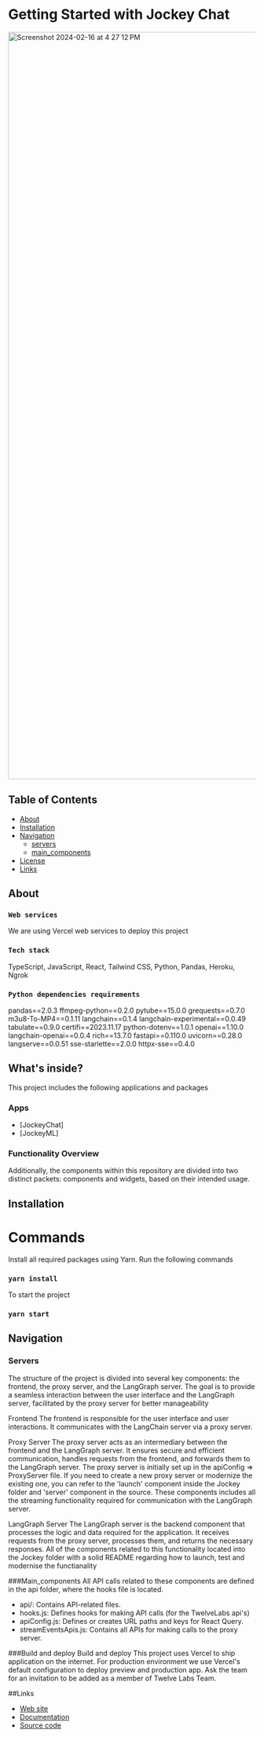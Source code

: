 # Getting Started with Jockey Chat
<img width="1522" alt="Screenshot 2024-02-16 at 4 27 12 PM" src="https://github.com/twelvelabs-io/tl-jockey/assets/101737790/45755337-c024-422c-a538-786f08ed98f8">

## Table of Contents
- [About](#about)
- [Installation](#installation)
- [Navigation](#navigation)
  - [servers](#servers)
  - [main_components](#main_components)
- [License](#license)
- [Links](#links)

## About

### `Web services`
We are using Vercel web services to deploy this project

### `Tech stack`
TypeScript, JavaScript, React, Tailwind CSS, Python, Pandas, Heroku, Ngrok 

### `Python dependencies requirements`
pandas==2.0.3
ffmpeg-python==0.2.0
pytube==15.0.0
grequests==0.7.0
m3u8-To-MP4==0.1.11
langchain==0.1.4
langchain-experimental==0.0.49
tabulate==0.9.0
certifi==2023.11.17
python-dotenv==1.0.1
openai==1.10.0
langchain-openai==0.0.4
rich==13.7.0
fastapi==0.110.0
uvicorn==0.28.0
langserve==0.0.51
sse-starlette==2.0.0
httpx-sse==0.4.0

## What's inside?

This project includes the following applications and packages

### Apps
- [JockeyChat]
- [JockeyML]

### Functionality Overview

Additionally, the components within this repository are divided into two distinct packets: components and widgets, based on their intended usage. 


## Installation
# Commands
Install all required packages using Yarn. Run the following commands
### `yarn install`

To start the project

### `yarn start`

## Navigation
### Servers
The structure of the project is divided into several key components: the frontend, the proxy server, and the LangGraph server. The goal is to provide a seamless interaction between the user interface and the LangGraph server, facilitated by the proxy server for better manageability

Frontend
The frontend is responsible for the user interface and user interactions. It communicates with the LangChain server via a proxy server.

Proxy Server
The proxy server acts as an intermediary between the frontend and the LangGraph server. It ensures secure and efficient communication, handles requests from the frontend, and forwards them to the LangGraph server. The proxy server is initially set up in the apiConfig => ProxyServer file. If you need to create a new proxy server or modernize the existing one, you can refer to the 'launch' component inside the Jockey folder and 'server' component in the source. These components includes all the streaming functionality required for communication with the LangGraph server. 

LangGraph Server 
The LangGraph server is the backend component that processes the logic and data required for the application. It receives requests from the proxy server, processes them, and returns the necessary responses. All of the components related to this functionality located into the Jockey folder with a solid README regarding how to launch, test and modernise the functianality  

###Main_components 
All API calls related to these components are defined in the api folder, where the hooks file is located. 
- api/: Contains API-related files. 
- hooks.js: Defines hooks for making API calls (for the TwelveLabs api's) 
- apiConfig.js: Defines or creates URL paths and keys for React Query. 
- streamEventsApis.js: Contains all APIs for making calls to the proxy server. 

###Build and deploy 
Build and deploy 
This project uses Vercel to ship application on the internet.
For production environment  we use Vercel's default configuration to deploy preview and production app.
Ask the team for an invitation to be added as a member of Twelve Labs Team.

##Links
- [Web site](https://www.twelvelabs.io)
- [Documentation](https://github.com/twelvelabs-io/tl-jockey/blob/main/README.md)
- [Source code](https://github.com/twelvelabs-io/tl-jockey/tree/main)

